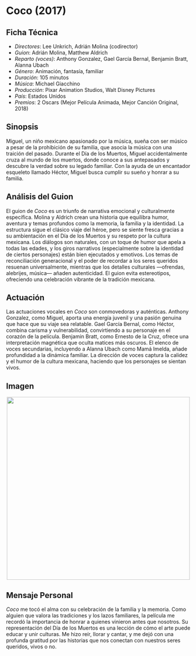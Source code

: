 # Coco (2017)

## Ficha Técnica

- *Directores*: Lee Unkrich, Adrián Molina (codirector)
- *Guion*: Adrián Molina, Matthew Aldrich
- *Reparto (voces)*: Anthony Gonzalez, Gael García Bernal, Benjamin Bratt, Alanna Ubach
- *Género*: Animación, fantasía, familiar
- *Duración*: 105 minutos
- *Música*: Michael Giacchino
- *Producción*: Pixar Animation Studios, Walt Disney Pictures
- *País*: Estados Unidos
- *Premios*: 2 Oscars (Mejor Película Animada, Mejor Canción Original, 2018)

## Sinopsis

Miguel, un niño mexicano apasionado por la música, sueña con ser músico a pesar de la prohibición de su familia, que asocia la música con una traición del pasado. Durante el Día de los Muertos, Miguel accidentalmente cruza al mundo de los muertos, donde conoce a sus antepasados y descubre la verdad sobre su legado familiar. Con la ayuda de un encantador esqueleto llamado Héctor, Miguel busca cumplir su sueño y honrar a su familia.

## Análisis del Guion

El guion de *Coco* es un triunfo de narrativa emocional y culturalmente específica. Molina y Aldrich crean una historia que equilibra humor, aventura y temas profundos como la memoria, la familia y la identidad. La estructura sigue el clásico viaje del héroe, pero se siente fresca gracias a su ambientación en el Día de los Muertos y su respeto por la cultura mexicana. Los diálogos son naturales, con un toque de humor que apela a todas las edades, y los giros narrativos (especialmente sobre la identidad de ciertos personajes) están bien ejecutados y emotivos. Los temas de reconciliación generacional y el poder de recordar a los seres queridos resuenan universalmente, mientras que los detalles culturales —ofrendas, alebrijes, música— añaden autenticidad. El guion evita estereotipos, ofreciendo una celebración vibrante de la tradición mexicana.

## Actuación

Las actuaciones vocales en *Coco* son conmovedoras y auténticas. Anthony Gonzalez, como Miguel, aporta una energía juvenil y una pasión genuina que hace que su viaje sea relatable. Gael García Bernal, como Héctor, combina carisma y vulnerabilidad, convirtiendo a su personaje en el corazón de la película. Benjamin Bratt, como Ernesto de la Cruz, ofrece una interpretación magnética que oculta matices más oscuros. El elenco de voces secundarias, incluyendo a Alanna Ubach como Mamá Imelda, añade profundidad a la dinámica familiar. La dirección de voces captura la calidez y el humor de la cultura mexicana, haciendo que los personajes se sientan vivos.

## Imagen

<p align="center">
  <img width="500" src="https://i.postimg.cc/QMFth13V/portada-coco-gran-libro-de-la-pelicula-disney-201709211254.jpg">
</p>


## Mensaje Personal

*Coco* me tocó el alma con su celebración de la familia y la memoria. Como alguien que valora las tradiciones y los lazos familiares, la película me recordó la importancia de honrar a quienes vinieron antes que nosotros. Su representación del Día de los Muertos es una lección de cómo el arte puede educar y unir culturas. Me hizo reír, llorar y cantar, y me dejó con una profunda gratitud por las historias que nos conectan con nuestros seres queridos, vivos o no.
